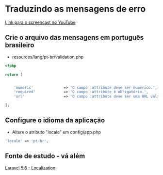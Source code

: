 # Traduzindo as mensagens de erro
[Link para o screencast no YouTube](https://www.youtube.com/watch?v=0b-glTSPwck)

## Crie o arquivo das mensagens em português brasileiro
- resources/lang/pt-br/validation.php
```php
<?php

return [


    'numeric'              => 'O campo :attribute deve ser numérico.',
    'required'             => 'O campo :attribute é obrigatório.',
    'url'                  => 'O campo :attribute deve ser uma URL válida.',

];
```

## Configure o idioma da aplicação
- Altere o atributo "locale" em config/app.php
```php
'locale' => 'pt-br',
```

## Fonte de estudo - vá além
[Laravel 5.6 - Localization](https://laravel.com/docs/5.6/localization)
